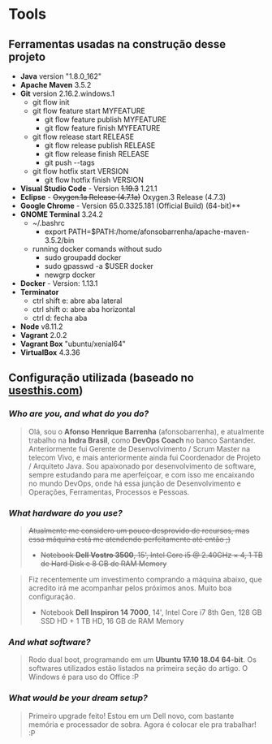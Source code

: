 # Tools

## Ferramentas usadas na construção desse projeto

- **Java** version "1.8.0_162"
- **Apache Maven** 3.5.2
- **Git** version 2.16.2.windows.1
    - git flow init
    - git flow feature start MYFEATURE
        - git flow feature publish MYFEATURE
        - git flow feature finish MYFEATURE
    - git flow release start RELEASE
        - git flow release publish RELEASE
        - git flow release finish RELEASE
        - git push --tags
    - git flow hotfix start VERSION
        - git flow hotfix finish VERSION
- **Visual Studio Code** - Version ~~1.19.3~~ 1.21.1
- **Eclipse** - ~~Oxygen.1a Release (4.7.1a)~~ Oxygen.3 Release (4.7.3)
- **Google Chrome** - Version 65.0.3325.181 (Official Build) (64-bit)**
- **GNOME Terminal** 3.24.2
    - ~/.bashrc
        - export PATH=$PATH:/home/afonsobarrenha/apache-maven-3.5.2/bin
    - running docker comands without sudo
        - sudo groupadd docker
        - sudo gpasswd -a $USER docker
        - newgrp docker
- **Docker** - Version: 1.13.1
- **Terminator**
  - ctrl shift e: abre aba lateral
  - ctrl shift o: abre aba horizontal
  - ctrl d: fecha aba
- **Node** v8.11.2
- **Vagrant** 2.0.2
- **Vagrant Box** "ubuntu/xenial64"
- **VirtualBox** 4.3.36

## Configuração utilizada (baseado no [usesthis.com](usesthis.com))

### *Who are you, and what do you do?*

> Olá, sou o **Afonso Henrique Barrenha** (afonsobarrenha), e atualmente trabalho na **Indra Brasil**, como **DevOps Coach** no banco Santander. Anteriormente fui Gerente de Desenvolvimento / Scrum Master na telecom Vivo, e mais anteriormente ainda fui Coordenador de Projeto / Arquiteto Java. Sou apaixonado por desenvolvimento de software, sempre estudando para me aperfeiçoar, e com isso me encaixando no mundo DevOps, onde há essa junção de Desenvolvimento e Operações, Ferramentas, Processos e Pessoas.

### *What hardware do you use?*

> ~~Atualmente me considero um pouco desprovido de recursos, mas essa máquina está me atendendo perfeitamente até então ;)~~
> - ~~Notebook **Dell Vostro 3500**, 15', Intel Core i5 @ 2.40GHz × 4, 1 TB de Hard Disk e 8 GB de RAM Memory~~

> Fiz recentemente um investimento comprando a máquina abaixo, que acredito irá me acompanhar pelos próximos anos. Muito boa configuração.
> - Notebook **Dell Inspiron 14 7000**, 14', Intel Core i7 8th Gen, 128 GB SSD HD + 1 TB HD, 16 GB de RAM Memory

### *And what software?*

> Rodo dual boot, programando em um **Ubuntu ~~17.10~~ 18.04 64-bit**. Os softwares utilizados estão listados na primeira seção do artigo. O Windows é para uso do Office :P

### *What would be your dream setup?*

> Primeiro upgrade feito! Estou em um Dell novo, com bastante memória e processador de sobra. Agora é colocar ele pra trabalhar! :P